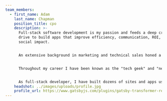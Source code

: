 ```yaml
---
team_members:
  - first_name: Adam
    last_name: Chapman
    position_title: cpo
    description: >-
      Full-stack software development is my passion and feeds a deep creative
      drive to build apps that improve efficiency, communication, ROI, and
      social impact.


      An extensive background in marketing and technical sales honed a creative, analytical, and adaptable mindset that achieved high goals for my clients and business.


      Throughout my career I have been known as the "tech geek" and "new idea guy". Forever on the hunt to improve efficiency, I built custom apps to improve communication and ROTI for both my clients and colleagues.


      As full-stack developer, I have built dozens of sites and apps using MongoDB, MySQL, Express, React, Vue, Node, HTML, CSS, Javascript, Jquery, PHP, Bootstrap and WordPress.
    headshot: ../images/uploads/profile.jpg
    profile_url: https://www.gatsbyjs.com/plugins/gatsby-transformer-remark/
---
```


